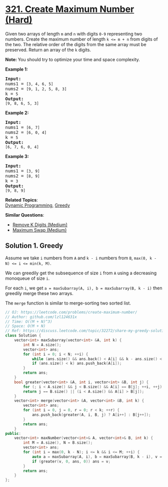 # [321. Create Maximum Number (Hard)](https://leetcode.com/problems/create-maximum-number/)

<p>Given two arrays of length <code>m</code> and <code>n</code> with digits <code>0-9</code> representing two numbers. Create the maximum number of length <code>k &lt;= m + n</code> from digits of the two. The relative order of the digits from the same array must be preserved. Return an array of the <code>k</code> digits.</p>

<p><strong>Note: </strong>You should try to optimize your time and space complexity.</p>

<p><b>Example 1:</b></p>

<pre><strong>Input:</strong>
nums1 = <code>[3, 4, 6, 5]</code>
nums2 = <code>[9, 1, 2, 5, 8, 3]</code>
k = <code>5</code>
<strong>Output:</strong>
<code>[9, 8, 6, 5, 3]</code></pre>

<p><b>Example 2:</b></p>

<pre><strong>Input:</strong>
nums1 = <code>[6, 7]</code>
nums2 = <code>[6, 0, 4]</code>
k = <code>5</code>
<strong>Output:</strong>
<code>[6, 7, 6, 0, 4]</code></pre>

<p><b>Example 3:</b></p>

<pre><strong>Input:</strong>
nums1 = <code>[3, 9]</code>
nums2 = <code>[8, 9]</code>
k = <code>3</code>
<strong>Output:</strong>
<code>[9, 8, 9]</code>
</pre>

**Related Topics**:  
[Dynamic Programming](https://leetcode.com/tag/dynamic-programming/), [Greedy](https://leetcode.com/tag/greedy/)

**Similar Questions**:
* [Remove K Digits (Medium)](https://leetcode.com/problems/remove-k-digits/)
* [Maximum Swap (Medium)](https://leetcode.com/problems/maximum-swap/)

## Solution 1. Greedy

Assume we take `i` numbers from `A` and `k - i` numbers from `B`, `max(0, k - N) <= i <= min(k, M)`.

We can greedily get the subsequence of size `i` from `A` using a decreasing monoqueue of size `i`.

For each `i`, we get `a = maxSubarray(A, i), b = maxSubarray(B, k - i)` then greedily merge these two arrays.

The `merge` function is similar to merge-sorting two sorted list.

```cpp
// OJ: https://leetcode.com/problems/create-maximum-number/
// Author: github.com/lzl124631x
// Time: O((M + N)^3)
// Space: O(M + N)
// Ref: https://discuss.leetcode.com/topic/32272/share-my-greedy-solution
class Solution {
    vector<int> maxSubarray(vector<int> &A, int k) {
        int N = A.size();
        vector<int> ans;
        for (int i = 0; i < N; ++i) {
            while (ans.size() && ans.back() < A[i] && k - ans.size() < N - i) ans.pop_back();
            if (ans.size() < k) ans.push_back(A[i]);
        }
        return ans;
    }
    bool greater(vector<int> &A, int i, vector<int> &B, int j) {
        for (; i < A.size() && j < B.size() && A[i] == B[j]; ++i, ++j);
        return j == B.size() || (i < A.size() && A[i] > B[j]);
    }
    vector<int> merge(vector<int> &A, vector<int> &B, int k) {
        vector<int> ans;
        for (int i = 0, j = 0, r = 0; r < k; ++r) {
            ans.push_back(greater(A, i, B, j) ? A[i++] : B[j++]);
        }
        return ans;
    }
public:
    vector<int> maxNumber(vector<int>& A, vector<int>& B, int k) {
        int M = A.size(), N = B.size();
        vector<int> ans;
        for (int i = max(0, k - N); i <= k && i <= M; ++i) {
            auto a = maxSubarray(A, i), b = maxSubarray(B, k - i), v = merge(a, b, k);
            if (greater(v, 0, ans, 0)) ans = v;
        }
        return ans;
    }
};
```